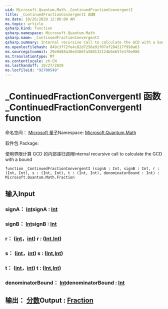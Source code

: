 ```yaml
---
uid: Microsoft.Quantum.Math._ContinuedFractionConvergentI
title: _ContinuedFractionConvergentI 函数
ms.date: 10/26/2020 12:00:00 AM
ms.topic: article
qsharp.kind: function
qsharp.namespace: Microsoft.Quantum.Math
qsharp.name: _ContinuedFractionConvergentI
qsharp.summary: Internal recursive call to calculate the GCD with a bound
ms.openlocfilehash: 849c3f72fe4c82d7256e91f07af284217f998a63
ms.sourcegitcommit: 29e0d88a30e4166fa580132124b0eb57e1f0e986
ms.translationtype: MT
ms.contentlocale: zh-CN
ms.lasthandoff: 10/27/2020
ms.locfileid: "92700549"
---
```

# <a name="_continuedfractionconvergenti-function"></a><span data-ttu-id="0a25b-102">_ContinuedFractionConvergentI 函数</span><span class="sxs-lookup"><span data-stu-id="0a25b-102">_ContinuedFractionConvergentI function</span></span>

<span data-ttu-id="0a25b-103">命名空间： [Microsoft 量子](xref:Microsoft.Quantum.Math)</span><span class="sxs-lookup"><span data-stu-id="0a25b-103">Namespace: [Microsoft.Quantum.Math](xref:Microsoft.Quantum.Math)</span></span>

<span data-ttu-id="0a25b-104">软件包 [](https://nuget.org/packages/)</span><span class="sxs-lookup"><span data-stu-id="0a25b-104">Package: [](https://nuget.org/packages/)</span></span>


<span data-ttu-id="0a25b-105">使用界限计算 GCD 的内部递归调用</span><span class="sxs-lookup"><span data-stu-id="0a25b-105">Internal recursive call to calculate the GCD with a bound</span></span>

```qsharp
function _ContinuedFractionConvergentI (signA : Int, signB : Int, r : (Int, Int), s : (Int, Int), t : (Int, Int), denominatorBound : Int) : Microsoft.Quantum.Math.Fraction
```


## <a name="input"></a><span data-ttu-id="0a25b-106">输入</span><span class="sxs-lookup"><span data-stu-id="0a25b-106">Input</span></span>

### <a name="signa--int"></a><span data-ttu-id="0a25b-107">signA： [Int](xref:microsoft.quantum.lang-ref.int)</span><span class="sxs-lookup"><span data-stu-id="0a25b-107">signA : [Int](xref:microsoft.quantum.lang-ref.int)</span></span>




### <a name="signb--int"></a><span data-ttu-id="0a25b-108">signB： [Int](xref:microsoft.quantum.lang-ref.int)</span><span class="sxs-lookup"><span data-stu-id="0a25b-108">signB : [Int](xref:microsoft.quantum.lang-ref.int)</span></span>




### <a name="r--intint"></a><span data-ttu-id="0a25b-109">r： ([int](xref:microsoft.quantum.lang-ref.int)，[int](xref:microsoft.quantum.lang-ref.int)) </span><span class="sxs-lookup"><span data-stu-id="0a25b-109">r : ([Int](xref:microsoft.quantum.lang-ref.int),[Int](xref:microsoft.quantum.lang-ref.int))</span></span>




### <a name="s--intint"></a><span data-ttu-id="0a25b-110">s： ([int](xref:microsoft.quantum.lang-ref.int)，[int](xref:microsoft.quantum.lang-ref.int)) </span><span class="sxs-lookup"><span data-stu-id="0a25b-110">s : ([Int](xref:microsoft.quantum.lang-ref.int),[Int](xref:microsoft.quantum.lang-ref.int))</span></span>




### <a name="t--intint"></a><span data-ttu-id="0a25b-111">t： ([int](xref:microsoft.quantum.lang-ref.int)，[int](xref:microsoft.quantum.lang-ref.int)) </span><span class="sxs-lookup"><span data-stu-id="0a25b-111">t : ([Int](xref:microsoft.quantum.lang-ref.int),[Int](xref:microsoft.quantum.lang-ref.int))</span></span>




### <a name="denominatorbound--int"></a><span data-ttu-id="0a25b-112">denominatorBound： [Int](xref:microsoft.quantum.lang-ref.int)</span><span class="sxs-lookup"><span data-stu-id="0a25b-112">denominatorBound : [Int](xref:microsoft.quantum.lang-ref.int)</span></span>





## <a name="output--fraction"></a><span data-ttu-id="0a25b-113">输出： [分数](xref:Microsoft.Quantum.Math.Fraction)</span><span class="sxs-lookup"><span data-stu-id="0a25b-113">Output : [Fraction](xref:Microsoft.Quantum.Math.Fraction)</span></span>

